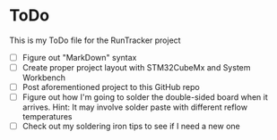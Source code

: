 # ToDo
This is my ToDo file for the RunTracker project

- [ ] Figure out "MarkDown" syntax
- [ ] Create proper project layout with STM32CubeMx and System Workbench
- [ ] Post aforementioned project to this GitHub repo
- [ ] Figure out how I'm going to solder the double-sided board when it arrives.  Hint: It may involve solder paste with different reflow temperatures
- [ ] Check out my soldering iron tips to see if I need a new one
